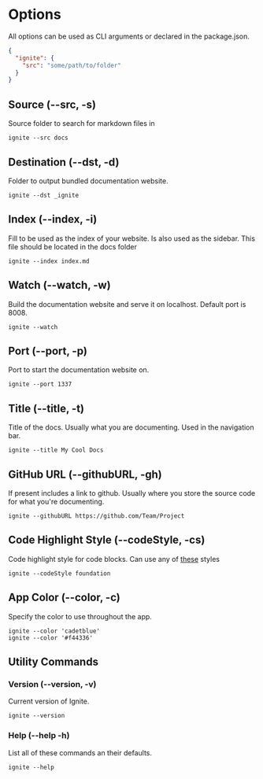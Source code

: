 # Options

All options can be used as CLI arguments or declared in the package.json.

```json
{
  "ignite": {
    "src": "some/path/to/folder"
  }
}
```

## Source (--src, -s)

Source folder to search for markdown files in

```shell
ignite --src docs
```

## Destination (--dst, -d)

Folder to output bundled documentation website.

```shell
ignite --dst _ignite
```

## Index (--index, -i)

Fill to be used as the index of your website. Is also used as the sidebar. This file should be located in the docs folder

```shell
ignite --index index.md
```

## Watch (--watch, -w)

Build the documentation website and serve it on localhost. Default port is 8008.

```shell
ignite --watch
```

## Port (--port, -p)

Port to start the documentation website on.

```shell
ignite --port 1337
```

## Title (--title, -t)

Title of the docs. Usually what you are documenting. Used in the navigation bar.

```shell
ignite --title My Cool Docs
```

## GitHub URL (--githubURL, -gh)

If present includes a link to github. Usually where you store the source code for what you're documenting.

```shell
ignite --githubURL https://github.com/Team/Project
```

## Code Highlight Style (--codeStyle, -cs)

Code highlight style for code blocks. Can use any of [these](https://github.com/isagalaev/highlight.js/tree/master/src/styles) styles

```shell
ignite --codeStyle foundation
```

## App Color (--color, -c)

Specify the color to use throughout the app.

```shell
ignite --color 'cadetblue'
ignite --color '#f44336'
```

## Utility Commands

### Version (--version, -v)

Current version of Ignite.

```shell
ignite --version
```

### Help (--help -h)

List all of these commands an their defaults.

```shell
ignite --help
```
